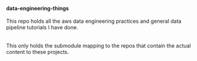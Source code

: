 #### data-engineering-things
This repo holds all the aws data engineering practices and general data pipeline tutorials I have done.
######
This only holds the submodule mapping to the repos that contain the actual content to these projects. 
